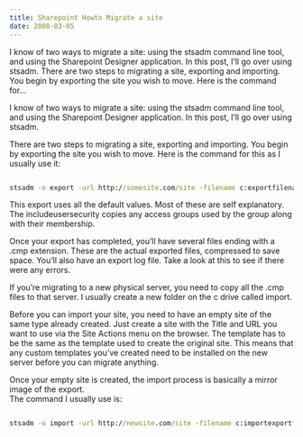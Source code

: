 ```yaml
---
title: Sharepoint Howto Migrate a site
date: 2008-03-05
---
```


I know of two ways to migrate a site: using the stsadm command line tool, and using the Sharepoint Designer application. In this post, I’ll go over using stsadm. There are two steps to migrating a site, exporting and importing. You begin by exporting the site you wish to move. Here is the command for…

<!-- end -->

I know of two ways to migrate a site: using the stsadm command line tool, and using the Sharepoint Designer application. In this post, I’ll go over using stsadm.

There are two steps to migrating a site, exporting and importing. You begin by exporting the site you wish to move. Here is the command for this as I usually use it:  

```cmd

stsadm -o export -url http://somesite.com/site -filename c:exportfilename -includeusersecurity  
```

This export uses all the default values. Most of these are self explanatory. The includeusersecurity copies any access groups used by the group along with their membership.

Once your export has completed, you’ll have several files ending with a .cmp extension. These are the actual exported files, compressed to save space. You’ll also have an export log file. Take a look at this to see if there were any errors.

If you’re migrating to a new physical server, you need to copy all the .cmp files to that server. I usually create a new folder on the c drive called import.

Before you can import your site, you need to have an empty site of the same type already created. Just create a site with the Title and URL you want to use via the Site Actions menu on the browser. The template has to be the same as the template used to create the original site. This means that any custom templates you’ve created need to be installed on the new server before you can migrate anything.

Once your empty site is created, the import process is basically a mirror image of the export.  
The command I usually use is:  

```cmd

stsadm -o import -url http://newsite.com/site -filename c:importexportfile.cmp -includeusersecurity

```
